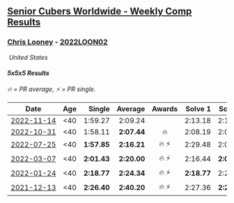 <style>table {white-space: nowrap;}</style>
<link rel="stylesheet" type="text/css" href="/scw-comp/css/flags.css" />

## [Senior Cubers Worldwide - Weekly Comp Results](/scw-comp/results/)
### [Chris Looney](README.md) - [2022LOON02](https://www.worldcubeassociation.org/persons/2022LOON02?event=555)

<i class="flag flag-US" />&nbsp;United States

#### 5x5x5 Results

<span style="white-space: nowrap;">🔥 = PR average</span>, <span style="white-space: nowrap;">⚡ = PR single</span>.

| Date | Age | Single | Average | Awards | Solve 1 | Solve 2 | Solve 3 | Solve 4 | Solve 5 | Video |
| :--: | :--: | --: | --: | :--: | --: | --: | --: | --: | --: | :-- |
| [2022-11-14](../../results/2022-11-14/555.md) | <40 | 1:59.27 | 2:09.24 |  | 2:13.18 | 2:15.50 | 2:12.93 | 2:01.62 | 1:59.27 | [Desktop](https://www.facebook.com/chris.looney/videos/682642783211719) / [Mobile](https://m.facebook.com/chris.looney/videos/682642783211719) |
| [2022-10-31](../../results/2022-10-31/555.md) | <40 | 1:58.11 | **2:07.44** | 🔥 | 2:08.19 | 2:07.17 | 2:54.94 | 2:06.95 | 1:58.11 | [Desktop](https://www.facebook.com/chris.looney/videos/1556885221422361) / [Mobile](https://m.facebook.com/chris.looney/videos/1556885221422361) |
| [2022-07-25](../../results/2022-07-25/555.md) | <40 | **1:57.85** | **2:16.21** | 🔥 ⚡ | 2:29.48 | 2:03.81 | **1:57.85** | 2:58.63 | 2:15.34 | [Desktop](https://www.facebook.com/chris.looney/videos/741745647053795) / [Mobile](https://m.facebook.com/chris.looney/videos/741745647053795) |
| [2022-03-07](../../results/2022-03-07/555.md) | <40 | **2:01.43** | **2:20.00** | 🔥 ⚡ | 2:16.44 | **2:01.43** | 2:20.96 | 2:31.81 | 2:22.61 | [Desktop](https://www.facebook.com/chris.looney/videos/351034893610508) / [Mobile](https://m.facebook.com/chris.looney/videos/351034893610508) |
| [2022-01-24](../../results/2022-01-24/555.md) | <40 | **2:18.77** | **2:24.34** | 🔥 ⚡ | **2:18.77** | 2:23.40 | 2:39.32 | 2:22.19 | 2:27.43 | [Desktop](https://www.facebook.com/chris.looney/videos/490722655743012) / [Mobile](https://m.facebook.com/chris.looney/videos/490722655743012) |
| [2021-12-13](../../results/2021-12-13/555.md) | <40 | **2:26.40** | **2:40.20** | 🔥 ⚡ | 2:27.36 | **2:26.40** | 3:31.33 | 2:49.62 | 2:43.61 | [Desktop](https://www.facebook.com/chris.looney/videos/316505640380636) / [Mobile](https://m.facebook.com/chris.looney/videos/316505640380636) |


<!-- Global site tag (gtag.js) - Google Analytics -->
<script async src="https://www.googletagmanager.com/gtag/js?id=UA-86348435-3"></script>
<script>window.dataLayer = window.dataLayer || []; function gtag() {dataLayer.push(arguments);} gtag('js', new Date()); gtag('config', 'UA-86348435-3');</script>
